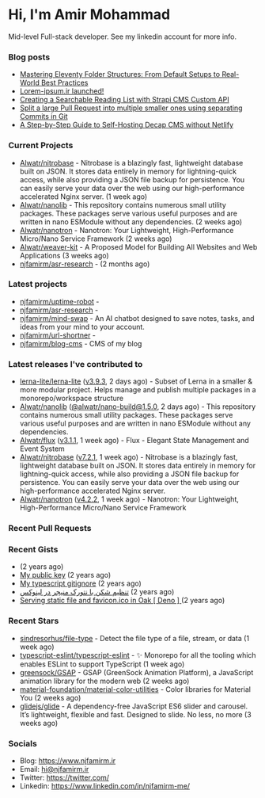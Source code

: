 # Hi, I'm Amir Mohammad

Mid-level Full-stack developer. See my linkedin account for more info.

### Blog posts

- [Mastering Eleventy Folder Structures: From Default Setups to Real-World Best Practices](https://www.njfamirm.ir/en/blog/eleventy-folder-structure-guide/)
- [Lorem-ipsum.ir launched!](https://www.njfamirm.ir/en/blog/lorem-ipsum-ir-launched/)
- [Creating a Searchable Reading List with Strapi CMS Custom API](https://www.njfamirm.ir/en/blog/strapi-custom-api/)
- [Split a large Pull Request into multiple smaller ones using separating Commits in Git](https://www.njfamirm.ir/en/blog/git-separate/)
- [A Step-by-Step Guide to Self-Hosting Decap CMS without Netlify](https://www.njfamirm.ir/en/blog/self-hosting-decap-cms/)


### Current Projects

- [Alwatr/nitrobase](https://github.com/Alwatr/nitrobase) - Nitrobase is a blazingly fast, lightweight database built on JSON. It stores data entirely in memory for lightning-quick access, while also providing a JSON file backup for persistence. You can easily serve your data over the web using our high-performance accelerated Nginx server. (1 week ago)
- [Alwatr/nanolib](https://github.com/Alwatr/nanolib) - This repository contains numerous small utility packages. These packages serve various useful purposes and are written in nano ESModule without any dependencies. (2 weeks ago)
- [Alwatr/nanotron](https://github.com/Alwatr/nanotron) - Nanotron: Your Lightweight, High-Performance Micro/Nano Service Framework (2 weeks ago)
- [Alwatr/weaver-kit](https://github.com/Alwatr/weaver-kit) - A Proposed Model for Building All Websites and Web Applications (3 weeks ago)
- [njfamirm/asr-research](https://github.com/njfamirm/asr-research) -  (2 months ago)

### Latest projects

- [njfamirm/uptime-robot](https://github.com/njfamirm/uptime-robot) - 
- [njfamirm/asr-research](https://github.com/njfamirm/asr-research) - 
- [njfamirm/mind-swap](https://github.com/njfamirm/mind-swap) - An AI chatbot designed to save notes, tasks, and ideas from your mind to your account.
- [njfamirm/url-shortner](https://github.com/njfamirm/url-shortner) - 
- [njfamirm/blog-cms](https://github.com/njfamirm/blog-cms) - CMS of my blog

### Latest releases I've contributed to

- [lerna-lite/lerna-lite](https://github.com/lerna-lite/lerna-lite) ([v3.9.3](https://github.com/lerna-lite/lerna-lite/releases/tag/v3.9.3), 2 days ago) - Subset of Lerna in a smaller &amp; more modular project. Helps manage and publish multiple packages in a monorepo/workspace structure
- [Alwatr/nanolib](https://github.com/Alwatr/nanolib) ([@alwatr/nano-build@1.5.0](https://github.com/Alwatr/nanolib/releases/tag/%40alwatr/nano-build%401.5.0), 2 days ago) - This repository contains numerous small utility packages. These packages serve various useful purposes and are written in nano ESModule without any dependencies.
- [Alwatr/flux](https://github.com/Alwatr/flux) ([v3.1.1](https://github.com/Alwatr/flux/releases/tag/v3.1.1), 1 week ago) - Flux - Elegant State Management and Event System
- [Alwatr/nitrobase](https://github.com/Alwatr/nitrobase) ([v7.2.1](https://github.com/Alwatr/nitrobase/releases/tag/v7.2.1), 1 week ago) - Nitrobase is a blazingly fast, lightweight database built on JSON. It stores data entirely in memory for lightning-quick access, while also providing a JSON file backup for persistence. You can easily serve your data over the web using our high-performance accelerated Nginx server.
- [Alwatr/nanotron](https://github.com/Alwatr/nanotron) ([v4.2.2](https://github.com/Alwatr/nanotron/releases/tag/v4.2.2), 1 week ago) - Nanotron: Your Lightweight, High-Performance Micro/Nano Service Framework

### Recent Pull Requests


### Recent Gists

- [](https://gist.github.com/022d07ecd84e69ad31ef0bcd32d86b59) (2 years ago)
- [My public key](https://gist.github.com/879f720c9ca74a0934ce571b7285ed34) (2 years ago)
- [My typescript gitignore](https://gist.github.com/6a40b1912daab3f91a02a7b53f3f76c3) (2 years ago)
- [تنظیم شکن با نتورک منیجر در لینوکس](https://gist.github.com/cc40c344e89bdcdf77085cbf1fc05162) (2 years ago)
- [Serving static file and favicon.ico in Oak [ Deno ] ](https://gist.github.com/9bcaca2b6a672e729c099193b4aafe9f) (2 years ago)

### Recent Stars

- [sindresorhus/file-type](https://github.com/sindresorhus/file-type) - Detect the file type of a file, stream, or data (1 week ago)
- [typescript-eslint/typescript-eslint](https://github.com/typescript-eslint/typescript-eslint) - :sparkles: Monorepo for all the tooling which enables ESLint to support TypeScript (1 week ago)
- [greensock/GSAP](https://github.com/greensock/GSAP) - GSAP (GreenSock Animation Platform), a JavaScript animation library for the modern web (2 weeks ago)
- [material-foundation/material-color-utilities](https://github.com/material-foundation/material-color-utilities) - Color libraries for Material You (2 weeks ago)
- [glidejs/glide](https://github.com/glidejs/glide) - A dependency-free JavaScript ES6 slider and carousel. It’s lightweight, flexible and fast. Designed to slide. No less, no more (3 weeks ago)

### Socials

- Blog: https://www.njfamirm.ir
- Email: hi@njfamirm.ir
- Twitter: https://twitter.com/
- Linkedin: https://www.linkedin.com/in/njfamirm-me/
